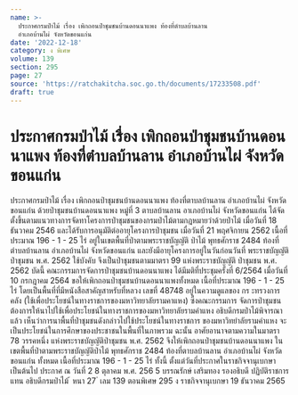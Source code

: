 ```yaml
---
name: >-
  ประกาศกรมป่าไม้ เรื่อง เพิกถอนป่าชุมชนบ้านดอนนาแพง ท้องที่ตำบลบ้านลาน
  อำเภอบ้านไผ่ จังหวัดขอนแก่น
date: '2022-12-18'
category: ง พิเศษ
volume: 139
section: 295
page: 27
source: 'https://ratchakitcha.soc.go.th/documents/17233508.pdf'
draft: true
---
```


# ประกาศกรมป่าไม้ เรื่อง เพิกถอนป่าชุมชนบ้านดอนนาแพง ท้องที่ตำบลบ้านลาน อำเภอบ้านไผ่ จังหวัดขอนแก่น

ประกาศกรมป่าไม้ เรื่อง เพิกถอนป่าชุมชนบ้านดอนนาแพง ท้องที่ตาบลบ้านลาน อำเภอบ้านไผ่ จังหวัดขอนแก่น ด้วยป่าชุมชนบ้านดอนนาแพง หมู่ที่ 3 ตาบลบ้านลาน อาเภอบ้านไผ่ จังหวัดขอนแก่น ได้จัดตั้งขึ้นตามแนวทางการจัดทาโครงการป่าชุมชนของกรมป่าไม้ตามกฎหมายว่าด้วยป่าไม้ เมื่อวันที่ 18 ธันวาคม 2546 และได้รับการอนุมัติต่ออายุโครงการป่าชุมชน เมื่อวันที่ 21 พฤศจิกายน 2562 เนื้อที่ประมาณ 196 - 1 - 25 ไร่ อยู่ในเขตพื้นที่ป่าตามพระราชบัญญัติ ป่าไม้ พุทธศักราช 2484 ท้องที่ตำบลบ้านลาน อำเภอบ้านไผ่ จังหวัดขอนแก่น และยังมีอายุโครงการอยู่ในวันก่อนวันที่ พระราชบัญญัติป่าชุมชน พ.ศ. 2562 ใช้บังคับ จึงเป็นป่าชุมชนตามมาตรา 99 แห่งพระราชบัญญัติ ป่าชุมชน พ.ศ. 2562 บัดนี้ คณะกรรมการจัดการป่าชุมชนบ้านดอนนาแพง ได้มีมติที่ประชุมครั้งที่ 6/2564 เมื่อวันที่ 10 กรกฎาคม 2564 ขอให้เพิกถอนป่าชุมชนบ้านดอนนาแพงทั้งหมด เนื้อที่ประมาณ 196 - 1 - 25 ไร่ โดยเป็นพื้นที่ที่มีหนังสือสาคัญสาหรับที่หลวง เลขที่ 48748 อยู่ในความดูแลของ กร ะทรวงการคลัง (ใช้เพื่อประโยชน์ในทางราชการของมหาวิทยาลัยรามคาแหง) ซึ่งคณะกรรมการ จัดการป่าชุมชนต้องการให้นาไปใช้เพื่อประโยชน์ในทางราชการของมหาวิทยาลัยรามคำแหง อธิบดีกรมป่าไม้พิจารณาแล้ว เห็นว่าการนาพื้นที่ป่าชุมชนดังกล่าวไปใช้ประโยชน์ในทางราชการ ของมหาวิทยำลัยรามคำแหง จะเป็นประโยชน์ในการศึกษาของประชาชนในพื้นที่ในภาพรวม ฉะนั้น อาศัยอานาจตามความในมาตรา 78 วรรคหนึ่ง แห่งพระราชบัญญัติป่าชุมชน พ.ศ. 2562 จึงให้เพิกถอนป่าชุมชนบ้านดอนนาแพง ในเขตพื้นที่ป่าตามพระราชบัญญัติป่าไม้ พุทธศักราช 2484 ท้องที่ตาบลบ้านลาน อำเภอบ้านไผ่ จังหวัดขอนแก่น ทั้งหมด เนื้อที่ประมาณ 196 - 1 - 25 ไร่ ทั้งนี้ ตั้งแต่วันที่ประกาศในราชกิจจานุเบกษาเป็นต้นไป ประกาศ ณ วันที่ 2 8 ตุลาคม พ.ศ. 256 5 บรรณรักษ์ เสริมทอง รองอธิบดี ปฏิบัติราชการแทน อธิบดีกรมป่าไม้ ้ หนา 27 ่ เลม 139 ตอนพิเศษ 295 ง ราชกิจจานุเบกษา 19 ธันวาคม 2565
